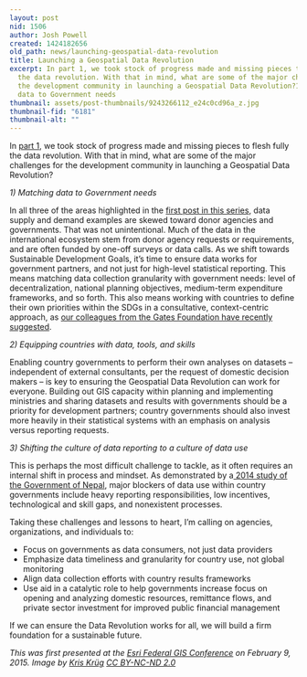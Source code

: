 ```yaml
---
layout: post
nid: 1506
author: Josh Powell 
created: 1424182656
old_path: news/launching-geospatial-data-revolution
title: Launching a Geospatial Data Revolution
excerpt: In part 1, we took stock of progress made and missing pieces to flesh fully
  the data revolution. With that in mind, what are some of the major challenges for
  the development community in launching a Geospatial Data Revolution?1) Matching
  data to Government needs
thumbnail: assets/post-thumbnails/9243266112_e24c0cd96a_z.jpg
thumbnail-fid: "6181"
thumbnail-alt: ""
---
```


In [part 1](/news/staging-geospatial-data-revolution), we took stock of progress made and missing pieces to flesh fully the data revolution. With that in mind, what are some of the major challenges for the development community in launching a Geospatial Data Revolution?

*1) Matching data to Government needs*

In all three of the areas highlighted in the [first post in this series](/news/staging-geospatial-data-revolution), data supply and demand examples are skewed toward donor agencies and governments. That was not unintentional. Much of the data in the international ecosystem stem from donor agency requests or requirements, and are often funded by one-off surveys or data calls. As we shift towards Sustainable Development Goals, it’s time to ensure data works for government partners, and not just for high-level statistical reporting. This means matching data collection granularity with government needs: level of decentralization, national planning objectives, medium-term expenditure frameworks, and so forth. This also means working with countries to define their own priorities within the SDGs in a consultative, context-centric approach, as [our colleagues from the Gates Foundation have recently suggested](https://www.devex.com/news/negotiating-financing-for-development-commitments-lessons-from-ogp-85227).

*2) Equipping countries with data, tools, and skills*

Enabling country governments to perform their own analyses on datasets – independent of external consultants, per the request of domestic decision makers – is key to ensuring the Geospatial Data Revolution can work for everyone. Building out GIS capacity within planning and implementing ministries and sharing datasets and results with governments should be a priority for development partners; country governments should also invest more heavily in their statistical systems with an emphasis on analysis versus reporting requests.

*3) Shifting the culture of data reporting to a culture of data use*

This is perhaps the most difficult challenge to tackle, as it often requires an internal shift in process and mindset. As demonstrated by a[ 2014 study of the Government of Nepal](/assets/post-resources/understanding_government_data_use_in_nepal_final.pdf), major blockers of data use within country governments include heavy reporting responsibilities, low incentives, technological and skill gaps, and nonexistent processes.

Taking these challenges and lessons to heart, I’m calling on agencies, organizations, and individuals to:

- Focus on governments as data consumers, not just data providers
- Emphasize data timeliness and granularity for country use, not global monitoring
- Align data collection efforts with country results frameworks
- Use aid in a catalytic role to help governments increase focus on opening and analyzing domestic resources, remittance flows, and private sector investment for improved public financial management

If we can ensure the Data Revolution works for all, we will build a firm foundation for a sustainable future.


*This was first presented at the [Esri Federal GIS Conference](http://www.esri.com/events/federal) on February 9, 2015. Image by [Kris Krüg](https://www.flickr.com/photos/kk/9243266112) [CC BY-NC-ND 2.0](https://creativecommons.org/licenses/by-nc-nd/2.0/)*
